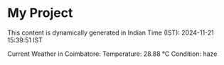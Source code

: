 # My Project

This content is dynamically generated in Indian Time (IST): 2024-11-21 15:39:51 IST


Current Weather in Coimbatore:
Temperature: 28.88 °C
Condition: haze
